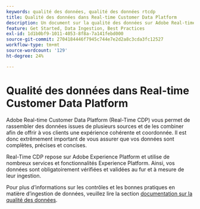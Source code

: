 ```yaml
---
keywords: qualité des données, qualité des données rtcdp
title: Qualité des données dans Real-time Customer Data Platform
description: Un document sur la qualité des données sur Adobe Real-time Customer Data Platform
feature: Get Started, Data Ingestion, Best Practices
exl-id: 1d1b0bf9-1011-4053-8f8a-7a141febd000
source-git-commit: 2704184446f7945c744e7e2d2a8c3cda3fc12527
workflow-type: tm+mt
source-wordcount: '129'
ht-degree: 24%

---
```


# Qualité des données dans Real-time Customer Data Platform

Adobe Real-time Customer Data Platform (Real-Time CDP) vous permet de rassembler des données issues de plusieurs sources et de les combiner afin de offrir à vos clients une expérience cohérente et coordonnée. Il est donc extrêmement important de vous assurer que vos données sont complètes, précises et concises.

Real-Time CDP repose sur Adobe Experience Platform et utilise de nombreux services et fonctionnalités Experience Platform. Ainsi, vos données sont obligatoirement vérifiées et validées au fur et à mesure de leur ingestion.

Pour plus d’informations sur les contrôles et les bonnes pratiques en matière d’ingestion de données, veuillez lire la section [documentation sur la qualité des données](../../ingestion/quality/overview.md).
